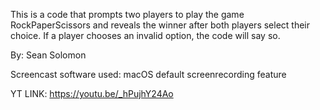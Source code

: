 
This is a code that prompts two players to play the game RockPaperScissors and reveals the winner after both players select their choice. If a player chooses an invalid option, the code will say so.

By: Sean Solomon 

Screencast software used: macOS default screenrecording feature

YT LINK: https://youtu.be/_hPujhY24Ao
